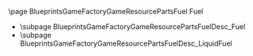 \page BlueprintsGameFactoryGameResourcePartsFuel Fuel
- \subpage BlueprintsGameFactoryGameResourcePartsFuelDesc_Fuel
- \subpage BlueprintsGameFactoryGameResourcePartsFuelDesc_LiquidFuel

